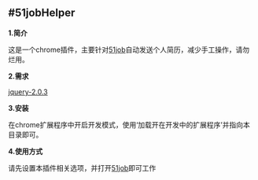 #51jobHelper
-------------------
**1.简介**

这是一个chrome插件，主要针对[51job](http://www.51job.com)自动发送个人简历，减少手工操作，请勿烂用。

**2.需求**

[jquery-2.0.3](http://www.jquery.org)

**3.安装**

在chrome扩展程序中开启开发模式，使用‘加载开在开发中的扩展程序’并指向本目录即可。

**4.使用方式**

请先设置本插件相关选项，并打开[51job](http://my.51job.com/my/My_SignIn.php)即可工作